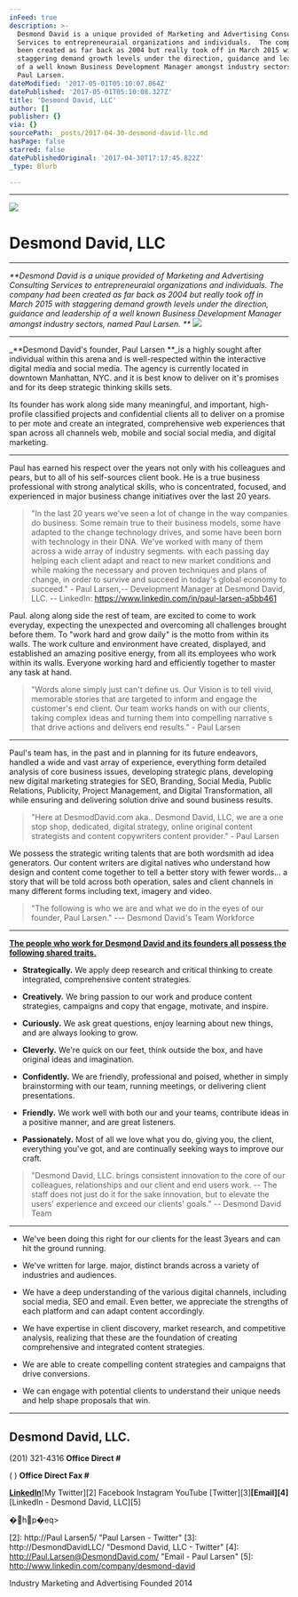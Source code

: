 ```yaml
---
inFeed: true
description: >-
  Desmond David is a unique provided of Marketing and Advertising Consulting
  Services to entrepreneuraial organizations and individuals.  The company had
  been created as far back as 2004 but really took off in March 2015 with
  staggering demand growth levels under the direction, guidance and leadership
  of a well known Business Development Manager amongst industry sectors, named
  Paul Larsen.  
dateModified: '2017-05-01T05:10:07.864Z'
datePublished: '2017-05-01T05:10:08.327Z'
title: 'Desmond David, LLC'
author: []
publisher: {}
via: {}
sourcePath: _posts/2017-04-30-desmond-david-llc.md
hasPage: false
starred: false
datePublishedOriginal: '2017-04-30T17:17:45.822Z'
_type: Blurb

---
```

---

![](https://the-grid-user-content.s3-us-west-2.amazonaws.com/c0032ecb-95c1-4ae1-9e7b-a0a67a231b11.png)

# **Desmond David, LLC**

---

_**Desmond David is a unique provided of Marketing and Advertising Consulting Services to entrepreneuraial organizations and individuals. The company had been created as far back as 2004 but really took off in March 2015 with staggering demand growth levels under the direction, guidance and leadership of a well known Business Development Manager amongst industry sectors, named Paul Larsen. **_
![](https://the-grid-user-content.s3-us-west-2.amazonaws.com/eb09d673-7ef8-4e79-b2b4-aa65ac6d885d.jpg)

---

_**Desmond David's founder, Paul Larsen **_is a highly sought after individual within this arena and is well-respected within the interactive digital media and social media. The agency is currently located in downtown Manhattan, NYC. and it is best know to deliver on it's promises and for its deep strategic thinking skills sets.

Its founder has work along side many meaningful, and important, high-profile classified projects and confidential clients all to deliver on a promise to per mote and create an integrated, comprehensive web experiences that span across all channels web, mobile and social social media, and digital marketing.

---

Paul has earned his respect over the years not only with his colleagues and pears, but to all of his self-sources client book. He is a true business professional with strong analytical skills, who is concentrated, focused, and experienced in major business change initiatives over the last 20 years.

> "In the last 20 years we've seen a lot of change in the way companies do business. Some remain true to their business models, some have adapted to the change technology drives, and some have been born with technology in their DNA. We've worked with many of them across a wide array of industry segments. with each passing day helping each client adapt and react to new market conditions and while making the necessary and proven techniques and plans of change, in order to survive and succeed in today's global economy to succeed." - Paul Larsen,-- Development Manager at Desmond David, LLC. -- LinkedIn: https://www.linkedin.com/in/paul-larsen-a5bb461

Paul. along along side the rest of team, are excited to come to work everyday, expecting the unexpected and overcoming all challenges brought before them. To "work hard and grow daily" is the motto from within its walls. The work culture and environment have created, displayed, and established an amazing positive energy, from all its employees who work within its walls. Everyone working hard and efficiently together to master any task at hand.

> "Words alone simply just can't define us. Our Vision is to tell vivid, memorable stories that are targeted to inform and engage the customer's end client. Our team works hands on with our clients, taking complex ideas and turning them into compelling narrative s that drive actions and delivers end results." - Paul Larsen

---

Paul's team has, in the past and in planning for its future endeavors, handled a wide and vast array of experience, everything form detailed analysis of core business issues, developing strategic plans, developing new digital marketing strategies for SEO, Branding, Social Media, Public Relations, Publicity, Project Management, and Digital Transformation, all while ensuring and delivering solution drive and sound business results.

> "Here at DesmodDavid.com aka.. Desmond David, LLC, we are a one stop shop, dedicated, digital strategy, online original content strategists and content copywriters content provider." - Paul Larsen

We possess the strategic writing talents that are both wordsmith ad idea generators. Our content writers are digital natives who understand how design and content come together to tell a better story with fewer words... a story that will be told across both operation, sales and client channels in many different forms including text, imagery and video.

> "The following is who we are and what we do in the eyes of our founder, Paul Larsen." ---
> Desmond David's Team Workforce

---

**[The people who work for Desmond David and its founders all possess the following shared traits.][0]**

* **Strategically.** We apply deep research and critical thinking to create integrated, comprehensive content strategies.

* **Creatively.** We bring passion to our work and produce content strategies, campaigns and copy that engage, motivate, and inspire.

* **Curiously.** We ask great questions, enjoy learning about new things, and are always looking to grow.

* **Cleverly.** We're quick on our feet, think outside the box, and have original ideas and imagination.

* **Confidently.** We are friendly, professional and poised, whether in simply brainstorming with our team, running meetings, or delivering client presentations.

* **Friendly.** We work well with both our and your teams, contribute ideas in a positive manner, and are great listeners.

* **Passionately.** Most of all we love what you do, giving you, the client, everything you've got, and are continually seeking ways to improve our craft.

> "Desmond David, LLC. brings consistent innovation to the core of our colleagues, relationships and our client and end users work. -- The staff does not just do it for the sake innovation, but to elevate the users' experience and exceed our clients' goals." -- Desmond David Team

---

* We've been doing this right for our clients for the least 3years and can hit the ground running.

* We've written for large. major, distinct brands across a variety of industries and audiences.

* We have a deep understanding of the various digital channels, including social media, SEO and email. Even better, we appreciate the strengths of each platform and can adapt content accordingly.

* We have expertise in client discovery, market research, and competitive analysis, realizing that these are the foundation of creating comprehensive and integrated content strategies.

* We are able to create compelling content strategies and campaigns that drive conversions.

* We can engage with potential clients to understand their unique needs and help shape proposals that win.

---

## **Desmond David, LLC.**

(201) 321-4316 **Office Direct \#**

( ) **Office Direct Fax \#**

**[LinkedIn][1]**[My Twitter][2] Facebook Instagram YouTube [Twitter][3]**[Email][4]**
[LinkedIn - Desmond David, LLC][5]

�hp�eq\>

[0]: https://www.linkedin.com/hp/update/6263007484311539712 "My LinkedIn"
[1]: http://www.linkedin.com/company/desmond-david "Desmond David, LLC. - Linked In Business Page"
[2]: http://Paul Larsen5/ "Paul Larsen - Twitter"
[3]: http://DesmondDavidLLC/ "Desmond David, LLC - Twitter"
[4]: http://Paul.Larsen@DesmondDavid.com/ "Email - Paul Larsen"
[5]: http://www.linkedin.com/company/desmond-david
 
Industry
Marketing and Advertising
Founded
2014